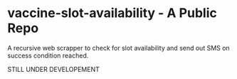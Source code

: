 # vaccine-slot-availability - A Public Repo
A recursive web scrapper to check for slot availability and send out SMS on success condition reached.

STILL UNDER DEVELOPEMENT
